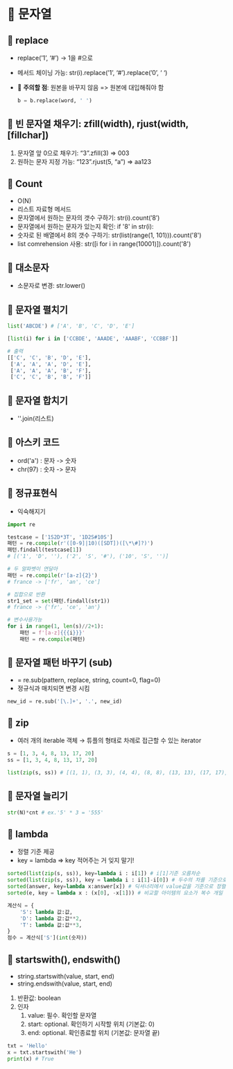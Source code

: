 # 📑 문자열

## 🧷 replace

- replace(’1’, ‘#’) → 1을 #으로
- 메서드 체이닝 가능: str(i).replace(’1’, ‘#’).replace(’0’, ‘ ‘)

- 🚨 **주의할 점**: 원본을 바꾸지 않음 => 원본에 대입해줘야 함

  ```py
  b = b.replace(word, ' ')
  ```

## 🧷 빈 문자열 채우기: zfill(width), rjust(width, [fillchar])

1. 문자열 앞 0으로 채우기: “3”.zfill(3) ⇒ 003
2. 원하는 문자 지정 가능: “123”.rjust(5, “a”) ⇒ aa123

## 🧷 Count

- O(N)
- 리스트 자료형 메서드
- 문자열에서 원하는 문자의 갯수 구하기: str(i).count(’8’)
- 문자열에서 원하는 문자가 있는지 확인: if '8' in str(i):
- 숫자로 된 배열에서 8의 갯수 구하기: str(list(range(1, 101))).count('8')
- list comrehension 사용: str([i for i in range(10001)]).count('8')

## 🧷 대소문자

- 소문자로 변경: str.lower()

## 🧷 문자열 펼치기

```python
list('ABCDE') # ['A', 'B', 'C', 'D', 'E']
```

```python
[list(i) for i in ['CCBDE', 'AAADE', 'AAABF', 'CCBBF']]

# 출력
[['C', 'C', 'B', 'D', 'E'],
 ['A', 'A', 'A', 'D', 'E'],
 ['A', 'A', 'A', 'B', 'F'],
 ['C', 'C', 'B', 'B', 'F']]
```

## 🧷 문자열 합치기

- ''.join(리스트)

## 🧷 아스키 코드

- ord('a') : 문자 -> 숫자
- chr(97) : 숫자 -> 문자

## 🧷 정규표현식

- 익숙해지기

```python
import re

testcase = ['1S2D*3T', '1D2S#10S']
패턴 = re.compile(r'([0-9]|10)([SDT])([\*\#]?)')
패턴.findall(testcase[1])
# [('1', 'D', ''), ('2', 'S', '#'), ('10', 'S', '')]

# 두 알파벳이 연달아
패턴 = re.compile(r'[a-z]{2}')
# france -> ['fr', 'an', 'ce']

# 집합으로 반환
str1_set = set(패턴.findall(str1))
# france -> {'fr', 'ce', 'an'}

# 변수사용가능
for i in range(1, len(s)//2+1):
    패턴 = f'[a-z]{{{i}}}'
    패턴 = re.compile(패턴)
```

## 🧷 문자열 패턴 바꾸기 (sub)

- <str> = re.sub(pattern, replace, string, count=0, flag=0)
- 정규식과 매치되면 변경 시킴

```python
new_id = re.sub('[\.]+', '.', new_id)
```

## 🧷 zip

- 여러 개의 iterable 객체 → 튜플의 형태로 차례로 접근할 수 있는 iterator

```python
s = [1, 3, 4, 8, 13, 17, 20]
ss = [1, 3, 4, 8, 13, 17, 20]

list(zip(s, ss)) # [(1, 1), (3, 3), (4, 4), (8, 8), (13, 13), (17, 17), (20, 20)]
```

## 🧷 문자열 늘리기

```py
str(N)*cnt # ex.'5' * 3 = '555'
```

## 🧷 lambda

- 정렬 기준 제공
- key = lambda ⇒ key 적어주는 거 잊지 말기!

```python
sorted(list(zip(s, ss)), key=lambda i : i[1]) # i[1]기준 오름차순
sorted(list(zip(s, ss)), key = lambda i : i[1]-i[0]) # 두수의 차를 기준으로 정렬
sorted(answer, key=lambda x:answer[x]) # 딕셔너리에서 value값을 기준으로 정렬
sorted(e, key = lambda x : (x[0], -x[1])) # 비교할 아이템의 요소가 복수 개일 경우, 튜플로 그 순서를 내보내주면 된다. '-'를 붙이면 역순으로 정렬해준다.
```

```python
계산식 = {
    'S': lambda 값:값,
    'D': lambda 값:값**2,
    'T': lambda 값:값**3,
}
점수 = 계산식['S'](int(숫자))
```

## 🧷 startswith(), endswith()

- string.startswith(value, start, end)
- string.endswith(value, start, end)

1. 반환값: boolean
2. 인자
   1. value: 필수. 확인할 문자열
   2. start: optional. 확인하기 시작할 위치 (기본값: 0)
   3. end: optional. 확인종료할 위치 (기본값: 문자열 끝)

```py
txt = 'Hello'
x = txt.startswith('He')
print(x) # True
```
